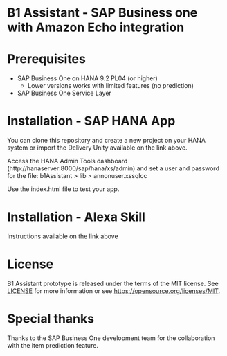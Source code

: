 # B1 Assistant - SAP Business one with Amazon Echo integration

# Prerequisites
- SAP Business One on HANA 9.2 PL04 (or higher)
	- Lower versions works with limited features (no prediction)
- SAP Business One Service Layer

# Installation - SAP HANA App
You can clone this repository and create a new project on your HANA system or import the Delivery Unity available on the link above.

Access the HANA Admin Tools dashboard (http://hanaserver:8000/sap/hana/xs/admin) and set a user and password for the file: b1Assistant > lib > annonuser.xssqlcc

Use the index.html file to test your app.

# Installation - Alexa Skill
Instructions available on the link above

# License
B1 Assistant prototype is released under the terms of the MIT license. See [LICENSE](LICENSE) for more information or see https://opensource.org/licenses/MIT.

# Special thanks
Thanks to the SAP Business One development team for the collaboration with the item prediction feature.


